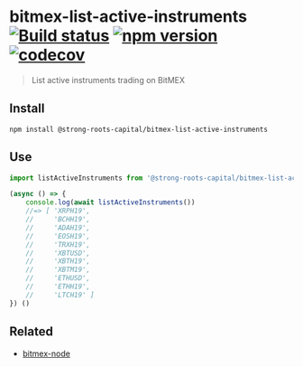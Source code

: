 # bitmex-list-active-instruments [![Build status](https://travis-ci.org/strong-roots-capital/bitmex-list-active-instruments.svg?branch=master)](https://travis-ci.org/strong-roots-capital/bitmex-list-active-instruments) [![npm version](https://img.shields.io/npm/v/@strong-roots-capital/bitmex-list-active-instruments.svg)](https://npmjs.org/package/@strong-roots-capital/bitmex-list-active-instruments) [![codecov](https://codecov.io/gh/strong-roots-capital/bitmex-list-active-instruments/branch/master/graph/badge.svg)](https://codecov.io/gh/strong-roots-capital/bitmex-list-active-instruments)

> List active instruments trading on BitMEX

## Install

``` shell
npm install @strong-roots-capital/bitmex-list-active-instruments
```

## Use

``` typescript
import listActiveInstruments from '@strong-roots-capital/bitmex-list-active-instruments'

(async () => {
    console.log(await listActiveInstruments())
    //=> [ 'XRPH19',
    //     'BCHH19',
    //     'ADAH19',
    //     'EOSH19',
    //     'TRXH19',
    //     'XBTUSD',
    //     'XBTH19',
    //     'XBTM19',
    //     'ETHUSD',
    //     'ETHH19',
    //     'LTCH19' ]
}) ()
```

## Related

- [bitmex-node](https://www.npmjs.com/package/bitmex-node)
